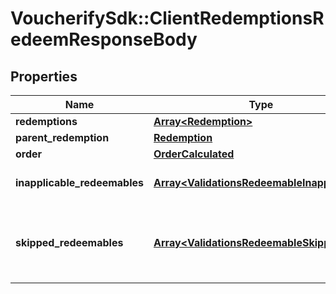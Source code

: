 # VoucherifySdk::ClientRedemptionsRedeemResponseBody

## Properties

| Name | Type | Description | Notes |
| ---- | ---- | ----------- | ----- |
| **redemptions** | [**Array&lt;Redemption&gt;**](Redemption.md) |  | [optional] |
| **parent_redemption** | [**Redemption**](Redemption.md) |  | [optional] |
| **order** | [**OrderCalculated**](OrderCalculated.md) |  | [optional] |
| **inapplicable_redeemables** | [**Array&lt;ValidationsRedeemableInapplicable&gt;**](ValidationsRedeemableInapplicable.md) | Lists validation results of each inapplicable redeemable. | [optional] |
| **skipped_redeemables** | [**Array&lt;ValidationsRedeemableSkipped&gt;**](ValidationsRedeemableSkipped.md) | Lists validation results of each redeemable. If a redeemable can be applied, the API returns &#x60;\&quot;status\&quot;: \&quot;APPLICABLE\&quot;&#x60;. | [optional] |

